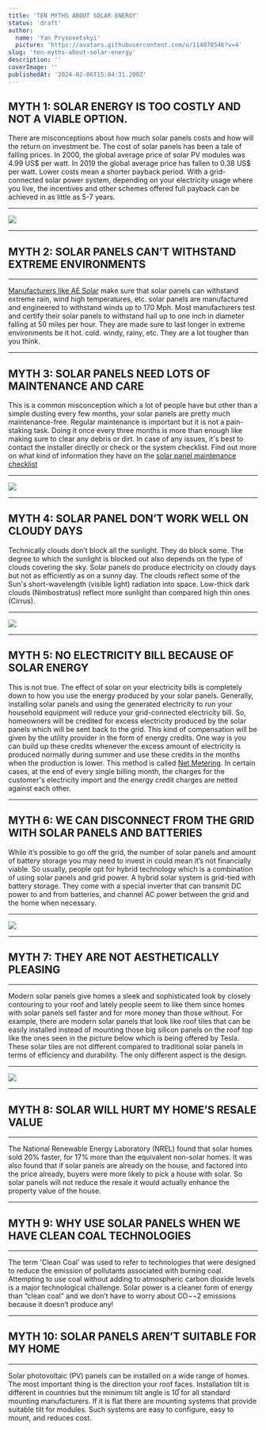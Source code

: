 ```yaml
---
title: 'TEN MYTHS ABOUT SOLAR ENERGY'
status: 'draft'
author:
  name: 'Yan Prysovetskyi'
  picture: 'https://avatars.githubusercontent.com/u/114078546?v=4'
slug: 'ten-myths-about-solar-energy'
description: ''
coverImage: ''
publishedAt: '2024-02-06T15:04:31.200Z'
---
```


## **MYTH 1: SOLAR ENERGY IS TOO COSTLY AND NOT A VIABLE OPTION.**

There are misconceptions about how much solar panels costs and how will the return on investment be. The cost of solar panels has been a tale of falling prices. In 2000, the global average price of solar PV modules was 4.99 US$ per watt. In 2019 the global average price has fallen to 0.38 US$ per watt. Lower costs mean a shorter payback period. With a grid-connected solar power system, depending on your electricity usage where you live, the incentives and other schemes offered full payback can be achieved in as little as 5-7 years.

---

![](https://ae-solar.com/wp-content/uploads/2021/08/solar-panels-avarage-price-gloval-global.png)

---

## **MYTH 2: SOLAR PANELS CAN’T WITHSTAND EXTREME ENVIRONMENTS**

---

[Manufacturers like AE Solar](https://ae-solar.com/) make sure that solar panels can withstand extreme rain, wind high temperatures, etc. solar panels are manufactured and engineered to withstand winds up to 170 Mph. Most manufacturers test and certify their solar panels to withstand hail up to one inch in diameter falling at 50 miles per hour. They are made sure to last longer in extreme environments be it hot. cold. windy, rainy, etc. They are a lot tougher than you think.

---

## **MYTH 3: SOLAR PANELS NEED LOTS OF MAINTENANCE AND CARE**

This is a common misconception which a lot of people have but other than a simple dusting every few months, your solar panels are pretty much maintenance-free. Regular maintenance is important but it is not a pain-staking task. Doing it once every three months is more than enough like making sure to clear any debris or dirt. In case of any issues, it's best to contact the installer directly or check or the system checklist. Find out more on what kind of information they have on the [solar panel maintenance checklist](https://ae-solar.com/pv-module-maintenance-checklist/)

---

![](https://ae-solar.com/wp-content/uploads/2021/08/solar-panel-maintenance.jpg)

---

## **MYTH 4: SOLAR PANEL DON’T WORK WELL ON CLOUDY DAYS**

Technically clouds don’t block all the sunlight. They do block some. The degree to which the sunlight is blocked out also depends on the type of clouds covering the sky. Solar panels do produce electricity on cloudy days but not as efficiently as on a sunny day. The clouds reflect some of the Sun's short-wavelength (visible light) radiation into space. Low-thick dark clouds (Nimbostratus) reflect more sunlight than compared high thin ones (Cirrus).

---

![](https://ae-solar.com/wp-content/uploads/2021/08/solar-panels-in-clouds.jpg)

---

## **MYTH 5: NO ELECTRICITY BILL BECAUSE OF SOLAR ENERGY**

This is not true. The effect of solar on your electricity bills is completely down to how you use the energy produced by your solar panels. Generally, installing solar panels and using the generated electricity to run your household equipment will reduce your grid-connected electricity bill. So, homeowners will be credited for excess electricity produced by the solar panels which will be sent back to the grid. This kind of compensation will be given by the utility provider in the form of energy credits. One way is you can build up these credits whenever the excess amount of electricity is produced normally during summer and use these credits in the months when the production is lower. This method is called [Net Metering](https://ae-solar.com/net-metering/). In certain cases, at the end of every single billing month, the charges for the customer's electricity import and the energy credit charges are netted against each other.

---

## **MYTH 6: WE CAN DISCONNECT FROM THE GRID WITH SOLAR PANELS AND BATTERIES**

While it’s possible to go off the grid, the number of solar panels and amount of battery storage you may need to invest in could mean it’s not financially viable. So usually, people opt for hybrid technology which is a combination of using solar panels and grid power. A hybrid solar system is grid-tied with battery storage. They come with a special inverter that can transmit DC power to and from batteries, and channel AC power between the grid and the home when necessary.

---

![](https://ae-solar.com/wp-content/uploads/2021/08/grid-power.jpg)

---

## **MYTH 7: THEY ARE NOT AESTHETICALLY PLEASING**

---

Modern solar panels give homes a sleek and sophisticated look by closely contouring to your roof and lately people seem to like them since homes with solar panels sell faster and for more money than those without. For example, there are modern solar panels that look like roof tiles that can be easily installed instead of mounting those big silicon panels on the roof top like the ones seen in the picture below which is being offered by Tesla. These solar tiles are not different compared to traditional solar panels in terms of efficiency and durability. The only different aspect is the design.

---

![](https://ae-solar.com/wp-content/uploads/2021/08/Image-05.jpg)

---

## **MYTH 8: SOLAR WILL HURT MY HOME’S RESALE VALUE**

---

The National Renewable Energy Laboratory (NREL) found that solar homes sold 20% faster, for 17% more than the equivalent non-solar homes. It was also found that if solar panels are already on the house, and factored into the price already, buyers were more likely to pick a house with solar. So solar panels will not reduce the resale it would actually enhance the property value of the house.

---

## **MYTH 9: WHY USE SOLAR PANELS WHEN WE HAVE CLEAN COAL TECHNOLOGIES**

---

The term 'Clean Coal' was used to refer to technologies that were designed to reduce the emission of pollutants associated with burning coal. Attempting to use coal without adding to atmospheric carbon dioxide levels is a major technological challenge. Solar power is a cleaner form of energy than “clean coal” and we don’t have to worry about CO¬¬2 emissions because it doesn’t produce any!

---

## **MYTH 10: SOLAR PANELS AREN’T SUITABLE FOR MY HOME**

---

Solar photovoltaic (PV) panels can be installed on a wide range of homes. The most important thing is the direction your roof faces. Installation tilt is different in countries but the minimum tilt angle is 10֯ for all standard mounting manufacturers. If it is flat there are mounting systems that provide suitable tilt for modules. Such systems are easy to configure, easy to mount, and reduces cost.